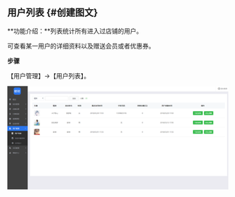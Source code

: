 ## 用户列表 {#创建图文}

**功能介绍：**列表统计所有进入过店铺的用户。

可查看某一用户的详细资料以及赠送会员或者优惠券。

**步骤**

【用户管理】→【用户列表】。

![](/assets/用户列表.png)

